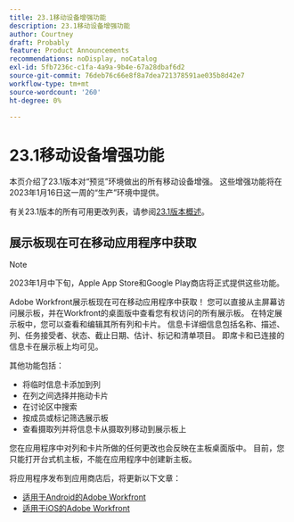 ```yaml
---
title: 23.1移动设备增强功能
description: 23.1移动设备增强功能
author: Courtney
draft: Probably
feature: Product Announcements
recommendations: noDisplay, noCatalog
exl-id: 5fb7236c-c1fa-4a9a-9b4e-67a28dbaf6d2
source-git-commit: 76deb76c66e8f8a7dea721378591ae035b8d42e7
workflow-type: tm+mt
source-wordcount: '260'
ht-degree: 0%

---
```


# 23.1移动设备增强功能

本页介绍了23.1版本对“预览”环境做出的所有移动设备增强。 这些增强功能将在2023年1月16日这一周的“生产”环境中提供。

有关23.1版本的所有可用更改列表，请参阅[23.1版本概述](/help/quicksilver/product-announcements/product-releases/23.1-release-activity/23-1-release-overview.md)。

## 展示板现在可在移动应用程序中获取

>[!NOTE]
>
>2023年1月中下旬，Apple App Store和Google Play商店将正式提供这些功能。

Adobe Workfront展示板现在可在移动应用程序中获取！ 您可以直接从主屏幕访问展示板，并在Workfront的桌面版中查看您有权访问的所有展示板。 在特定展示板中，您可以查看和编辑其所有列和卡片。 信息卡详细信息包括名称、描述、列、任务接受者、状态、截止日期、估计、标记和清单项目。 即席卡和已连接的信息卡在展示板上均可见。

其他功能包括：

* 将临时信息卡添加到列
* 在列之间选择并拖动卡片
* 在讨论区中搜索
* 按成员或标记筛选展示板
* 查看摄取列并将信息卡从摄取列移动到展示板上

您在应用程序中对列和卡片所做的任何更改也会反映在主板桌面版中。 目前，您只能打开台式机主板，不能在应用程序中创建新主板。

将应用程序发布到应用商店后，将更新以下文章：

* [适用于Android的Adobe Workfront](/help/quicksilver/workfront-basics/mobile-apps/using-the-workfront-mobile-app/workfront-for-android.md)
* [适用于iOS的Adobe Workfront](/help/quicksilver/workfront-basics/mobile-apps/using-the-workfront-mobile-app/workfront-for-ios.md)
